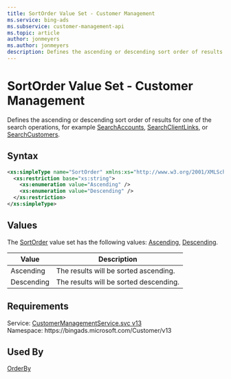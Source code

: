 ```yaml
---
title: SortOrder Value Set - Customer Management
ms.service: bing-ads
ms.subservice: customer-management-api
ms.topic: article
author: jonmeyers
ms.author: jonmeyers
description: Defines the ascending or descending sort order of results for one of the search operations, for example SearchAccounts, SearchClientLinks, or SearchCustomers.
---
```

# SortOrder Value Set - Customer Management
Defines the ascending or descending sort order of results for one of the search operations, for example [SearchAccounts](searchaccounts.md), [SearchClientLinks](searchclientlinks.md), or [SearchCustomers](searchcustomers.md).

## Syntax
```xml
<xs:simpleType name="SortOrder" xmlns:xs="http://www.w3.org/2001/XMLSchema">
  <xs:restriction base="xs:string">
    <xs:enumeration value="Ascending" />
    <xs:enumeration value="Descending" />
  </xs:restriction>
</xs:simpleType>
```

## <a name="values"></a>Values

The [SortOrder](sortorder.md) value set has the following values: [Ascending](#ascending), [Descending](#descending).

|Value|Description|
|-----------|---------------|
|<a name="ascending"></a>Ascending|The results will be sorted ascending.|
|<a name="descending"></a>Descending|The results will be sorted descending.|

## Requirements
Service: [CustomerManagementService.svc v13](https://clientcenter.api.bingads.microsoft.com/Api/CustomerManagement/v13/CustomerManagementService.svc)  
Namespace: https\://bingads.microsoft.com/Customer/v13  

## Used By
[OrderBy](orderby.md)  
